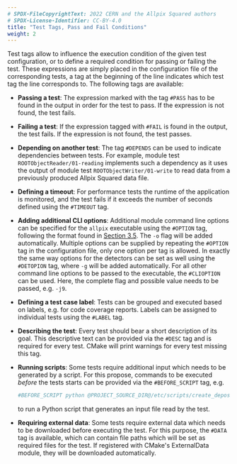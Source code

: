 ```yaml
---
# SPDX-FileCopyrightText: 2022 CERN and the Allpix Squared authors
# SPDX-License-Identifier: CC-BY-4.0
title: "Test Tags, Pass and Fail Conditions"
weight: 2
---
```


Test tags allow to influence the execution condition of the given test configuration, or to define a required condition for
passing or failing the test. These expressions are simply placed in the configuration file of the corresponding tests, a tag
at the beginning of the line indicates which test tag the line corresponds to. The following tags are available:

-   **Passing a test**:
    The expression marked with the tag `#PASS` has to be found in the output in order for the test to pass. If the expression
    is not found, the test fails.

-   **Failing a test**:
    If the expression tagged with `#FAIL` is found in the output, the test fails. If the expression is not found, the test
    passes.

-   **Depending on another test**:
    The tag `#DEPENDS` can be used to indicate dependencies between tests. For example, module test
    `ROOTObjectReader/01-reading` implements such a dependency as it uses the output of module test
    `ROOTObjectWriter/01-write` to read data from a previously produced Allpix Squared data file.

-   **Defining a timeout**:
    For performance tests the runtime of the application is monitored, and the test fails if it exceeds the number of seconds
    defined using the `#TIMEOUT` tag.

-   **Adding additional CLI options**:
    Additional module command line options can be specified for the `allpix` executable using the `#OPTION` tag, following
    the format found in [Section 3.5](../03_getting_started/05_allpix_executable.md). The `-o` flag will be added
    automatically. Multiple options can be supplied by repeating the `#OPTION` tag in the configuration file, only one option
    per tag is allowed. In exactly the same way options for the detectors can be set as well using the `#DETOPION` tag, where
    `-g` will be added automatically. For all other command line options to be passed to the executable, the `#CLIOPTION` can
    be used. Here, the complete flag and possible value needs to be passed, e.g. `-j9`.

-   **Defining a test case label**:
    Tests can be grouped and executed based on labels, e.g. for code coverage reports. Labels can be assigned to individual
    tests using the `#LABEL` tag.

-   **Describing the test**:
    Every test should bear a short description of its goal. This descriptive text can be provided via the `#DESC` tag and is
    required for every test. CMake will print warnings for every test missing this tag.

-   **Running scripts**:
    Some tests require additional input which needs to be generated by a script. For this propose, commands to be executed
    *before* the tests starts can be provided via the `#BEFORE_SCRIPT` tag, e.g.
    ```sh
    #BEFORE_SCRIPT python @PROJECT_SOURCE_DIR@/etc/scripts/create_deposition_file.py --type a --detector mydetector --events 2 --steps 1 --seed 0
    ```
    to run a Python script that generates an input file read by the test.

-   **Requiring external data**:
    Some tests require external data which needs to be downloaded before executing the test. For this purpose, the `#DATA`
    tag is available, which can contain file paths which will be set as required files for the test. If registered with
    CMake's ExternalData module, they will be downloaded automatically.

